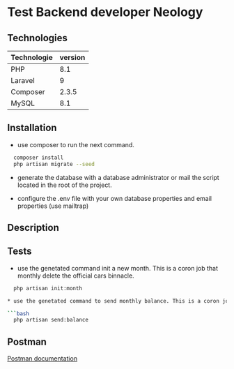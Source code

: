 
# Test Backend developer Neology


## Technologies

| Technologie   | version                                                             |
| ------------- | ------ |
| PHP | 8.1 |
| Laravel | 9 |
| Composer | 2.3.5 |
| MySQL | 8.1 |


## Installation

* use composer to run the next command.

```bash
  composer install
  php artisan migrate --seed
```

* generate the database with a database administrator or mail the script located in the root of the project.

* configure the .env file with your own database properties and email properties (use mailtrap)


## Description

## Tests

* use the genetated command init a new month. This is a coron job that monthly delete the official cars binnacle.

```bash
  php artisan init:month

* use the genetated command to send monthly balance. This is a coron job that monthly mails the balances

```bash
  php artisan send:balance
```
## Postman

[Postman documentation](https://documenter.getpostman.com/view/10852019/Uz5AtKJA)